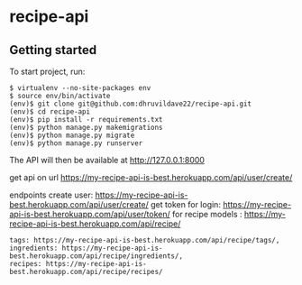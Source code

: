 # recipe-api


## Getting started

To start project, run:

```
$ virtualenv --no-site-packages env
$ source env/bin/activate
(env)$ git clone git@github.com:dhruvildave22/recipe-api.git
(env)$ cd recipe-api
(env)$ pip install -r requirements.txt
(env)$ python manage.py makemigrations
(env)$ python manage.py migrate
(env)$ python manage.py runserver
```

The API will then be available at http://127.0.0.1:8000

get api on url https://my-recipe-api-is-best.herokuapp.com/api/user/create/

endpoints 
create user: https://my-recipe-api-is-best.herokuapp.com/api/user/create/
get token for login: https://my-recipe-api-is-best.herokuapp.com/api/user/token/
for recipe models : https://my-recipe-api-is-best.herokuapp.com/api/recipe/
```
tags: https://my-recipe-api-is-best.herokuapp.com/api/recipe/tags/,
ingredients: https://my-recipe-api-is-best.herokuapp.com/api/recipe/ingredients/,
recipes: https://my-recipe-api-is-best.herokuapp.com/api/recipe/recipes/
```
